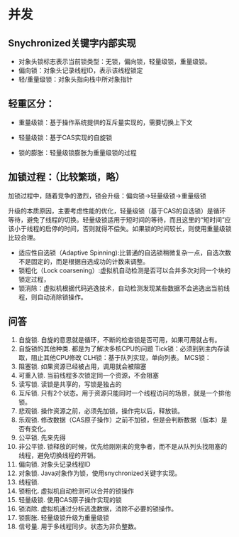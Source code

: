 # 并发

## Snychronized关键字内部实现
* 对象头锁标志表示当前锁类型：无锁，偏向锁，轻量级锁，重量级锁。
* 偏向锁：对象头记录线程ID，表示该线程锁定
* 轻/重量级锁：对象头指向栈中所对象指针

## 轻重区分：
* 重量级锁：基于操作系统提供的互斥量实现的，需要切换上下文
* 轻量级锁：基于CAS实现的自旋锁

* 锁的膨胀：轻量级锁膨胀为重量级锁的过程

## 加锁过程：（比较繁琐，略）
加锁过程中，随着竞争的激烈，锁会升级：偏向锁->轻量级锁->重量级锁

升级的本质原因，主要考虑性能的优化，轻量级锁（基于CAS的自选锁）是循环等待，避免了线程的切换。轻量级锁适用于短时间的等待，而且这里的“短时间”应该小于线程的启停的时间，否则就得不偿失。如果锁的时间较长，则使用重量级锁比较合理。

* 适应性自选锁（Adaptive Spinning):比普通的自选锁稍微复杂一点，自选次数不是固定的，而是根据自选成功的计数来调整。
* 锁粗化（Lock coarsening）:虚拟机自动检测是否可以合并多次对同一个块的锁定过程，
* 锁消除：虚拟机根据代码逃逸技术，自动检测发现某些数据不会逃逸出当前线程，则自动消除锁操作。

## 问答
1. 自旋锁.
	自旋的意思就是循环，不断的检查锁是否可用，如果可用就占有。
2. 自旋锁的其他种类.
	都是为了解决多核CPU的问题
	Tick锁：必须到到主内存读取，阻止其他CPU修改
	CLH锁：基于队列实现，单向列表。
	MCS锁：
3. 阻塞锁.
	如果资源已经被占用，调用就会被阻塞
4. 可重入锁.
	当前线程多次锁定同一个资源，不会阻塞
5. 读写锁.
	读锁是共享的，写锁是独占的
6. 互斥锁.
	只有2个状态。用于资源只能同时一个线程访问的场景，就是一个排他锁。
7. 悲观锁.
	操作资源之前，必须先加锁，操作完以后，释放锁。
8. 乐观锁.
	修改数据（CAS原子操作）之前不加锁，但是会判断数据（版本）是否有变化。
9. 公平锁.
	先来先得
10. 非公平锁.
	锁释放的时候，优先给刚刚来的竞争者，而不是从队列头找阻塞的线程，避免切换线程的开销。
11. 偏向锁.
	对象头记录线程ID
12. 对象锁.
	Java对象作为锁，使用snychronized关键字实现。
13. 线程锁.
14. 锁粗化.
	虚拟机自动检测可以合并的锁操作
15. 轻量级锁.
	使用CAS原子操作实现的锁
16. 锁消除.
	虚拟机通过分析逃逸数据，消除不必要的锁操作。
17. 锁膨胀.
	轻量级锁升级为重量级锁
18. 信号量.
	用于多线程同步。状态为非负整数。
